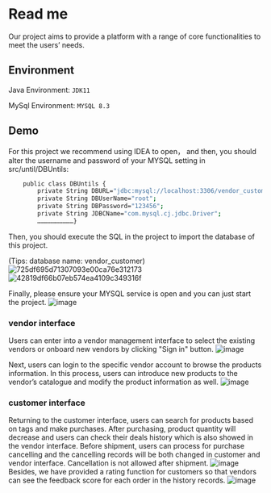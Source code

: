 
# Read me

Our project aims to provide a platform with a range of core functionalities to meet the users’ needs.


## Environment



Java Environment: `JDK11`

MySql Environment: `MYSQL 8.3`



## Demo

For this project we recommend using IDEA to open， and then, you should alter the username and password of your MYSQL setting in src/until/DBUntils:

```bash
    public class DBUntils {
        private String DBURL="jdbc:mysql://localhost:3306/vendor_customer?useUnicode=true&characterEncoding=UTF8";
        private String DBUserName="root";
        private String DBPassword="123456";
        private String JDBCName="com.mysql.cj.jdbc.Driver";
        …………………………}
```     
Then, you should execute the SQL in the project to import the database of this project.

(Tips: database name: vendor_customer)
![725df695d71307093e00ca76e312173](https://github.com/TankLin23/COMP_7640_GP/assets/148514713/0dd7e321-0d18-4008-828d-b39e6e313857)
![42819df66b07eb574ea4109c349316f](https://github.com/TankLin23/COMP_7640_GP/assets/148514713/5a243bfc-ab94-4657-8a64-499acc382e8f)


Finally, please ensure your MYSQL service is open and you can just start the project.
![image](https://github.com/TankLin23/COMP_7640_GP/assets/148514713/149382d6-5c3b-4457-a340-bc5d7e45317e)

### vendor interface
Users can enter into a vendor management interface to select the existing vendors or onboard new 
vendors by clicking "Sign in" button. 
![image](https://github.com/TankLin23/COMP_7640_GP/assets/148514713/20585a6d-e7aa-400c-927b-8bb7d1236207)

Next, users can login to the specific vendor account to browse the products information. In this process, users can introduce new products to the vendor’s catalogue and modify the product information as well.
![image](https://github.com/TankLin23/COMP_7640_GP/assets/148514713/7b624c1f-2ff5-4424-ac4b-8d0cabb307f8)
### customer interface
Returning to the customer interface, users can search for products based on tags and make purchases. After purchasing, product quantity will decrease and users can check their deals history which is also showed in the vendor interface. Before shipment, users can process for purchase cancelling and the cancelling records will be both changed in customer and vendor interface. Cancellation is not allowed after shipment.
![image](https://github.com/TankLin23/COMP_7640_GP/assets/148514713/36c8b133-0953-45b6-a79d-a30bbf8b270c)
Besides, we have provided a rating function for customers so that vendors can see the feedback score for each order in the history records.
![image](https://github.com/TankLin23/COMP_7640_GP/assets/148514713/f03e63c9-6d8e-4385-9f2b-93b401837794)





